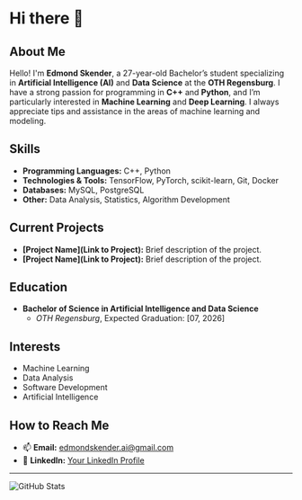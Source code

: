 # Hi there 👋

## About Me

Hello! I'm **Edmond Skender**, a 27-year-old Bachelor’s student specializing in **Artificial Intelligence (AI)** and **Data Science** at the **OTH Regensburg**. I have a strong passion for programming in **C++** and **Python**, and I’m particularly interested in **Machine Learning** and **Deep Learning**. I always appreciate tips and assistance in the areas of machine learning and modeling.

## Skills

- **Programming Languages:** C++, Python
- **Technologies & Tools:** TensorFlow, PyTorch, scikit-learn, Git, Docker
- **Databases:** MySQL, PostgreSQL
- **Other:** Data Analysis, Statistics, Algorithm Development

## Current Projects

- **[Project Name](Link to Project):** Brief description of the project.
- **[Project Name](Link to Project):** Brief description of the project.

## Education

- **Bachelor of Science in Artificial Intelligence and Data Science**
  - *OTH Regensburg*, Expected Graduation: [07, 2026]

## Interests

- Machine Learning
- Data Analysis
- Software Development
- Artificial Intelligence


## How to Reach Me

- 📫 **Email:** [edmondskender.ai@gmail.com](mailto:edmondskender.ai@gmail.com)
- 💼 **LinkedIn:** [Your LinkedIn Profile](https://www.linkedin.com/in/yourprofile)



---

![GitHub Stats](https://github-readme-stats.vercel.app/api?username=edmondskender&show_icons=true&theme=radical)
